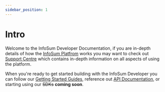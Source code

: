 ```yaml
---
sidebar_position: 1
---
```


# Intro

Welcome to the InfoSum Developer Documentation, if you are in-depth details of how the [InfoSum Platfrom](https://www.infosum.com) works you may want to check out [Support Centre](https://support.infosum.com) which contains in-depth information on all aspects of using the platform.

When you're ready to get started building with the InfoSum Developer you can follow our [Getting Started Guides](./getting-started/), reference out [API Documentation](/api), or starting using our ~~SDKs~~ **coming soon**.